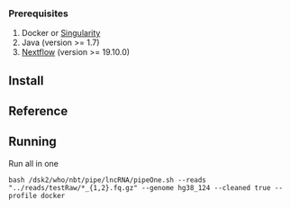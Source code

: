 


### Prerequisites
1. Docker or [Singularity](https://singularity.lbl.gov/)
2. Java (version >= 1.7)
3. [Nextflow](https://www.nextflow.io/) (version >= 19.10.0)

## Install


## Reference


## Running

Run all in one
```
bash /dsk2/who/nbt/pipe/lncRNA/pipeOne.sh --reads "../reads/testRaw/*_{1,2}.fq.gz" --genome hg38_124 --cleaned true --profile docker
```


```

```